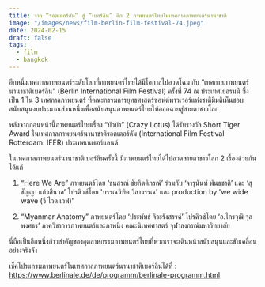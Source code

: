 ```yaml
---
title: จาก “รอตเตอร์ดัม” สู่ “เบอร์ลิน” อีก 2 ภาพยนตร์ไทยในเทศกาลภาพยนตร์นานาชาติ
image: "/images/news/film-berlin-film-festival-74.jpeg"
date: 2024-02-15
draft: false
tags:
  - film
  - bangkok
---
```


อีกหนึ่งเทศกาลภาพยนตร์ระดับโลกที่ภาพยนตร์ไทยได้มีโอกาสไปอวดโฉม กับ “เทศกาลภาพยนตร์นานาชาติเบอร์ลิน” (Berlin International Film Festival) ครั้งที่ 74  ณ ประเทศเยอรมนี ซึ่งเป็น 1 ใน 3 เทศกาลภาพยนตร์ ที่คณะกรรมการยุทธศาสตร์ซอฟต์พาวเวอร์แห่งชาติมีมติเห็นชอบสนับสนุนงบประมาณส่วนหนึ่งเพื่อสนับสนุนภาพยนตร์ไทยให้ออกฉายสู่สายตาชาวโลก 

หลังจากก่อนหน้านี้ภาพยนตร์ไทยเรื่อง “บัวบ้า” (Crazy Lotus) ได้รับรางวัล Short Tiger Award ในเทศกาลภาพยนตร์นานาชาติรอตเตอร์ดัม (International Film Festival Rotterdam: IFFR) ประเทศเนเธอร์แลนด์

ในเทศกาลภาพยนตร์นานาชาติเบอร์ลินครั้งนี้ มีภาพยนตร์ไทยได้ไปอวดสายตาชาวโลก 2 เรื่องด้วยกัน ได้แก่ 

1. “Here We Are” ภาพยนตร์โดย ‘ชนสรณ์ ชัยกิตติภรณ์’ ร่วมกับ ‘จารุนันท์ พันธชาติ’ และ ‘สุชัญญา แก้วสีนวล’ โปรดิวซ์โดย 'บรรณวิฑิต วิลาวรรณ' และ production by 'we wide wave (วี ไวด เวฟ)'

2. “Myanmar Anatomy” ภาพยนตร์โดย ‘ประพัทธ์ จิวะรังสรรค์’ โปรดิวซ์โดย ‘อ.ไกรวุฒิ จุลพงศธร’ ภาควิชาการภาพยนตร์และภาพนิ่ง คณะนิเทศศาสตร์ จุฬาลงกรณ์มหาวิทยาลัย

นี่ถือเป็นอีกหนึ่งก้าวสำคัญของอุตสาหกรรมภาพยนตร์ไทยที่พวกเราจะเดินหน้าสนับสนุนและขับเคลื่อนอย่างจริงจัง

เช็คโปรแกรมภาพยนตร์ในเทศกาลภาพยนตร์นานาชาติเบอร์ลินได้ที่ : 
https://www.berlinale.de/de/programm/berlinale-programm.html